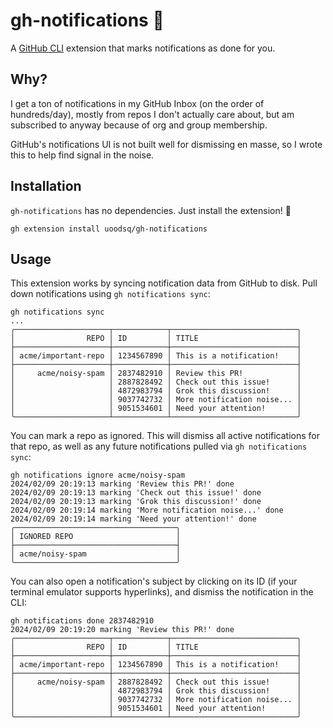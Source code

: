 # gh-notifications :no_bell:

A [GitHub CLI][1] extension that marks notifications as done for you.

[1]: https://github.com/cli/cli

## Why?

I get a ton of notifications in my GitHub Inbox (on the order of hundreds/day), mostly from repos I don't actually care about, but am subscribed to anyway because of org and group membership.

GitHub's notifications UI is not built well for dismissing en masse, so I wrote this to help find signal in the noise.

## Installation

`gh-notifications` has no dependencies.  Just install the extension! :rocket:

```shell
gh extension install uoodsq/gh-notifications
```

## Usage

This extension works by syncing notification data from GitHub to disk.  Pull down notifications using `gh notifications sync`:

```shell
gh notifications sync
...
╭─────────────────────┬────────────┬────────────────────────────╮
│                REPO │ ID         │ TITLE                      │
├─────────────────────┼────────────┼────────────────────────────┤
│ acme/important-repo │ 1234567890 │ This is a notification!    │
├─────────────────────┼────────────┼────────────────────────────┤
│     acme/noisy-spam │ 2837482910 │ Review this PR!            │
│                     │ 2887828492 │ Check out this issue!      │
│                     │ 4872983794 │ Grok this discussion!      │
│                     │ 9037742732 │ More notification noise... │
│                     │ 9051534601 │ Need your attention!       │
╰─────────────────────┴────────────┴────────────────────────────╯
```

You can mark a repo as ignored.  This will dismiss all active notifications for that repo, as well as any future notifications pulled via `gh notifications sync`:

```shell
gh notifications ignore acme/noisy-spam
2024/02/09 20:19:13 marking 'Review this PR!' done
2024/02/09 20:19:13 marking 'Check out this issue!' done
2024/02/09 20:19:13 marking 'Grok this discussion!' done
2024/02/09 20:19:14 marking 'More notification noise...' done
2024/02/09 20:19:14 marking 'Need your attention!' done
╭────────────────────────────────────╮
│ IGNORED REPO                       │
├────────────────────────────────────┤
│ acme/noisy-spam                    │
╰────────────────────────────────────╯
```

You can also open a notification's subject by clicking on its ID (if your terminal emulator supports hyperlinks), and dismiss the notification in the CLI:

```shell
gh notifications done 2837482910
2024/02/09 20:19:20 marking 'Review this PR!' done
╭─────────────────────┬────────────┬────────────────────────────╮
│                REPO │ ID         │ TITLE                      │
├─────────────────────┼────────────┼────────────────────────────┤
│ acme/important-repo │ 1234567890 │ This is a notification!    │
├─────────────────────┼────────────┼────────────────────────────┤
│     acme/noisy-spam │ 2887828492 │ Check out this issue!      │
│                     │ 4872983794 │ Grok this discussion!      │
│                     │ 9037742732 │ More notification noise... │
│                     │ 9051534601 │ Need your attention!       │
╰─────────────────────┴────────────┴────────────────────────────╯
```
